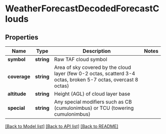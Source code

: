 # WeatherForecastDecodedForecastClouds

## Properties
Name | Type | Description | Notes
------------ | ------------- | ------------- | -------------
**symbol** | **string** | Raw TAF cloud symbol | 
**coverage** | **string** | Area of sky covered by the cloud layer (few 0-2 octas, scatterd 3-4 octas, broken 5-7 octas, overcast 8 octas) | 
**altitude** | **string** | Height (AGL) of cloud layer base | 
**special** | **string** | Any special modifiers such as CB (cumulonimbus) or TCU (towering cumulonimbus) | 

[[Back to Model list]](../../README.md#documentation-for-models) [[Back to API list]](../../README.md#documentation-for-api-endpoints) [[Back to README]](../../README.md)


